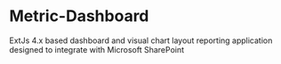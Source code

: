 # Metric-Dashboard
ExtJs 4.x based dashboard and visual chart layout reporting application designed to integrate with Microsoft SharePoint
